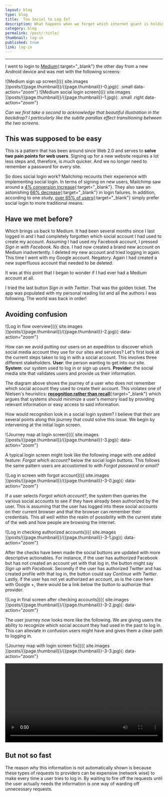 ```yaml
---
layout: blog
type: blog
title:  Too Social to Log In?
description: What happens when we forget which internet giant is holding our password
category: blog
permalink: /post/:title/
thumbnail: log-in
published: true
link: log-in
---
```


<hr class='ok'>


I went to login to [Medium](https://medium.com/){:target="_blank"} the other day from a new Android device and was met with the following screens:

![Medium sign up screen]({{ site.images }}posts/{{page.thumbnail}}/{{page.thumbnail}}-0.jpg){: .small data-action="zoom"}
![Medium social login screen]({{ site.images }}posts/{{page.thumbnail}}/{{page.thumbnail}}-1.jpg){: .small .right data-action="zoom"}

_Can we first take a second to acknowledge that beautiful illustration in the backdrop? I particularly like the subtle 
parallax effect transitioning between the two screens._ 
 
## This was supposed to be easy

This is a pattern that has been around since Web 2.0 and serves to **solve two pain points for web users**. 
Signing up for a new website requires a lot less steps and, therefore, is much quicker. And we no longer need to remember a password for every site.

So does social login work? Mailchimp recounts their experience with implementing social login. 
In terms of signing on new users, Mailchimp saw around a [4% conversion increase](https://blog.mailchimp.com/social-login-buttons-arent-worth-it/){:target="_blank"}. 
They also saw an astonishing [66% decrease](https://blog.mailchimp.com/social-login-buttons-arent-worth-it/){:target="_blank"} 
in login failures.
In addition, according to one study, [over 65% of users](http://www1.janrain.com/rs/janrain/images/Industry-Research-Value-of-Social-Login-2013.pdf){:target="_blank"}
simply prefer social login to more traditional means. 

## Have we met before?

Which brings us back to Medium. It had been several months since I last logged in and I had completely forgotten which
social account I had used to create my account. Assuming I had used my Facebook account, I pressed _Sign in with Facebook_.
No dice. I had now created a brand new account on Medium inadvertently. I deleted my new account and tried logging in again.
This time I went with my Google account. Negatory. Again I had created a new superfluous account that needed to be deleted.

It was at this point that I began to wonder if I had ever had a Medium account at all. 

I tried the last button _Sign in with Twitter_. That was the golden ticket. The app was populated with my personal reading list
and all the authors I was following. The world was back in order!

## Avoiding confusion

![Log in flow overview]({{ site.images }}posts/{{page.thumbnail}}/{{page.thumbnail}}-2.jpg){: data-action="zoom"}

How can we avoid putting our users on an expedition to discover which social media account they use for our sites and services?
Let's first look at the current steps taken to log in with a social account. This involves three different stakeholders.
**User**: the person wanting to get into our site. **System**: our system used to log in or sign up users. 
**Provider**: the social media site that validates users and provide us their information.

The diagram above shows the journey of a user who does not remember which social account they used to create their account.
This violates one of Nielsen's heuristics: [**recognition rather than recall**](https://www.nngroup.com/articles/recognition-and-recall/){:target="_blank"}
which argues that systems should minimize a user's memory load by providing relevant information or easy access to said information.

How would recognition look in a social login system? I believe that their are several points along this journey that could solve this issue. We begin by intervening at the initial login screen.

![Journey map at login screen]({{ site.images }}posts/{{page.thumbnail}}/{{page.thumbnail}}-3.jpg){: data-action="zoom"}

A typical login screen might look like the following image with one added feature: _Forgot which account?_ below the social login buttons.
This follows the same pattern users are accustomed to with _Forgot password or email?_ 


![Log in screen with forgot account]({{ site.images }}posts/{{page.thumbnail}}/{{page.thumbnail}}-3-0.jpg){: data-action="zoom"}

If a user selects _Forgot which account?_, the system then queries the various social accounts to see if they have already been
authorized by the user. This is assuming that the user has logged into these social accounts on their current browser and that the
browser can remember their credentials. This all well within the realm of possibility with the current state of the web and how
people are browsing the internet.

![Log in checking authorized accounts]({{ site.images }}posts/{{page.thumbnail}}/{{page.thumbnail}}-3-1.jpg){: data-action="zoom"}

After the checks have been made the social buttons are updated with more descriptive actionables. For instance, if the user
has authorized Facebook but has not created an account yet with that log in, the button might say _Sign up with Facebook_.
Secondly if the user has authorized Twitter and has created profile with that log in, the button could say _Continue with Twitter_.
Lastly, if the user has not yet authorized an account, as is the case here with Google +, there would be a link below the button
to authorize that provider. 

![Log in final screen after checking accounts]({{ site.images }}posts/{{page.thumbnail}}/{{page.thumbnail}}-3-2.jpg){: data-action="zoom"}

The user journey now looks more like the following. We are giving users the ability to recognize which social account they had used
in the past to log in. This can alleviate in confusion users might have and gives them a clear path to logging in.

![Journey map with login screen fix]({{ site.images }}posts/{{page.thumbnail}}/{{page.thumbnail}}-3-3.jpg){: data-action="zoom"}

<video width="100%" height="auto" controls preload autoplay loop>
  <source src="{{site.images}}posts/{{page.thumbnail}}/{{page.thumbnail}}.mp4" type="video/mp4">
Your browser does not support the video tag.
</video>


## But not so fast

The reason why this information is not automatically shown is because these types of requests to providers can be expensive (network wise)
to make every time a user tries to log in. By waiting to fire off the requests until the user actually needs the information 
is one way of warding off unnecessary requests.
